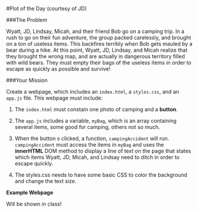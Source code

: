 #Plot of the Day (courtesy of JD)

###The Problem

Wyatt, JD, Lindsay, Micah, and their friend Bob go on a camping trip. In a rush to go on their fun adventure, the group packed carelessly, and brought on a ton of useless items. This backfires terribly when Bob gets mauled by a bear during a hike. At this point, Wyatt, JD, Lindsay, and Micah realize that they brought the wrong map, and are actually in dangerous territory filled with wild bears. They must empty their bags of the useless items in order to escape as quickly as possible and survive!  

###Your Mission

Create a webpage, which includes an `index.html`, a `styles.css`, and an `app.js` file. This webpage must include:

1. The `index.html` must constain one photo of camping and a **button**.  

2. The `app.js` includes a variable, `myBag`, which is an array containing several items, some good for camping, others not so much. 

3. When the button s clicked, a function, `campingAccident` will run. `campingAccident` must access the items in `myBag` and uses the **innerHTML** DOM method to display a line of text on the page that states which items Wyatt, JD, Micah, and Lindsay need to ditch in order to escape quickly. 

4. The styles.css needs to have some basic CSS to color the background and change the text size. 


**Example Webpage**

Will be shown in class!

